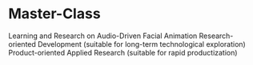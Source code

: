 # Master-Class
Learning and Research on Audio-Driven Facial Animation
Research-oriented Development (suitable for long-term technological exploration)
Product-oriented Applied Research (suitable for rapid productization)
